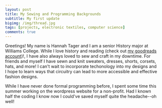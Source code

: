 ```yaml
---
layout: post
title: My Sewing and Programming Backgrounds
subtitle: My first update
bigimg: /img/thread.jpg
tags: [projects, electronic textiles, computer science]
comments: true
---
```



Greetings! My name is Hannah Tager and I am a senior History major at Williams College. While I love history and reading (check out [my goodreads account](https://www.goodreads.com/user/show/15065927-hannah-tager/))!, I have also always loved to sew and craft in my downtime. For friends and myself I have sewn and knit sweaters, dresses, shorts, corsets, hats, and more! I can't wait to incorporate techonology into my designs and I hope to learn ways that circuitry can lead to more accessible and effective fashion designs. 

While I have never done formal programming before, I spent some time this summer working on the wordpress website for a non-profit. Had I known half the coding I know now I could've saved myself quite the headache--oh well!
